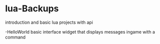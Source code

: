 # lua-Backups
introduction and basic lua projects with api

-HelloWorld
  basic interface widget that displays messages ingame with a command

